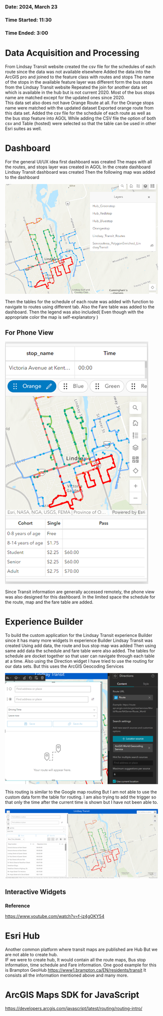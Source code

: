 ### Date: 2024, March 23
### Time Started: 11:30
### Time Ended: 3:00

# Data Acquisition and Processing 
From Lindsay Transit website created the csv file for the schedules of each route since the data was not available elsewhere 
Added the data into the ArcGIS pro and joined to the feature class with routes and stops
The name of the stops in the available feature layer was different form the bus stops from the Lindsay Transit website 
Repeated the join for another data set which is available in the hub but is not current 2020.
Most of the bus stops name are matched except for the updated ones since 2020.  
This data set also does not have Orange Route at all.
For the Orange stops name were matched with the updated dataset 
Exported orange route from this data set. 
Added the csv file for the schedule of each route as well as the bus stop feature into AGOL
While adding the CSV file the option of both csv and Table (hosted) were selected so that the table can be used in other Esri suites as well. 


# Dashboard 
For the general UI/UX idea first dashboard was created
The maps with all the routes, and stops layer was created in AGOL
In the create dashboard Lindsay Transit dashboard was created 
Then the following map was added to the dashboard 

![Fare](./images/GetImage36.png)

Then the tables for the schedule of each route was added with function to navigate to routes using different tab.
Also the Fare table was added to the dashboard. 
Then the legend was also included( Even though with the appropriate color the map is self-explanatory ) 
## For Phone View 

![Phone](./images/GetImage39.png)

Since Transit information are generally accessed remotely, the phone view was also designed for this dashboard.
In the limited space the schedule for the route, map and the fare table are added. 

# Experience Builder 
To build the custom application for the Lindsay Transit experience Builder since it has many more widgets
In experience Builder Lindsay Transit was created
Using add data, the route and bus stop map was added 
Then using same add data the schedule and fare table were also added. 
The tables for schedule are docket together so that user can navigate through each table at a time.
Also using the Direction widget I have tried to use the routing for our data sets. 
But this uses the ArcGIS Geocoding Services 

![Routing](./images/GetImage37.png)

This routing is similar to the Google map routing
But I am not able to use the custom data form the table for routing. 
I am also trying to add the trigger so that only the time after the current time is shown but I have not been able to. 

![ExperienceBuilder](./images/GetImage38.png)

## Interactive Widgets
### Reference
https://www.youtube.com/watch?v=f-jz4gOKY54

# Esri Hub 
Another common platform where transit maps are published are Hub 
But we are not able to create hub.  
IF we were to create hub, It would contain all the route maps, Bus stop information, time schedule and Fare information. 
One good example for this is Brampton GeoHub
https://www1.brampton.ca/EN/residents/transit 
It consists all the information mentioned above and many more. 

# ArcGIS Maps SDK for JavaScript
https://developers.arcgis.com/javascript/latest/routing/routing-intro/
